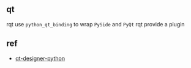 ## qt
rqt use `python_qt_binding` to wrap `PySide` and `PyQt`
rqt provide a plugin

## ref
- [qt-designer-python](https://pythonbasics.org/qt-designer-python/)
